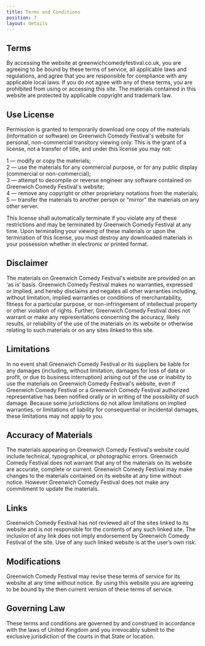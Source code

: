 ```yaml
---
title: Terms and Conditions
position: 7
layout: details
---
```


## Terms
By accessing the website at greenwichcomedyfestival.co.uk, you are agreeing to be bound by these terms of service, all applicable laws and regulations, and agree that you are responsible for compliance with any applicable local laws. If you do not agree with any of these terms, you are prohibited from using or accessing this site. The materials contained in this website are protected by applicable copyright and trademark law.

## Use License
Permission is granted to temporarily download one copy of the materials (information or software) on Greenwich Comedy Festival's website for personal, non-commercial transitory viewing only. This is the grant of a license, not a transfer of title, and under this license you may not:

1 — modify or copy the materials;  
2 — use the materials for any commercial purpose, or for any public display (commercial or non-commercial);  
3 — attempt to decompile or reverse engineer any software contained on Greenwich Comedy Festival's website;  
4 — remove any copyright or other proprietary notations from the materials;  
5 — transfer the materials to another person or “mirror” the materials on any other server.  

This license shall automatically terminate if you violate any of these restrictions and may be terminated by Greenwich Comedy Festival at any time. Upon terminating your viewing of these materials or upon the termination of this license, you must destroy any downloaded materials in your possession whether in electronic or printed format.

## Disclaimer
The materials on Greenwich Comedy Festival's website are provided on an ‘as is’ basis. Greenwich Comedy Festival makes no warranties, expressed or implied, and hereby disclaims and negates all other warranties including, without limitation, implied warranties or conditions of merchantability, fitness for a particular purpose, or non-infringement of intellectual property or other violation of rights. Further, Greenwich Comedy Festival does not warrant or make any representations concerning the accuracy, likely results, or reliability of the use of the materials on its website or otherwise relating to such materials or on any sites linked to this site.

## Limitations
In no event shall Greenwich Comedy Festival or its suppliers be liable for any damages (including, without limitation, damages for loss of data or profit, or due to business interruption) arising out of the use or inability to use the materials on Greenwich Comedy Festival's website, even if Greenwich Comedy Festival or a Greenwich Comedy Festival authorized representative has been notified orally or in writing of the possibility of such damage. Because some jurisdictions do not allow limitations on implied warranties, or limitations of liability for consequential or incidental damages, these limitations may not apply to you.

## Accuracy of Materials
The materials appearing on Greenwich Comedy Festival's website could include technical, typographical, or photographic errors. Greenwich Comedy Festival does not warrant that any of the materials on its website are accurate, complete or current. Greenwich Comedy Festival may make changes to the materials contained on its website at any time without notice. However Greenwich Comedy Festival does not make any commitment to update the materials.

## Links
Greenwich Comedy Festival has not reviewed all of the sites linked to its website and is not responsible for the contents of any such linked site. The inclusion of any link does not imply endorsement by Greenwich Comedy Festival of the site. Use of any such linked website is at the user’s own risk.

## Modifications
Greenwich Comedy Festival may revise these terms of service for its website at any time without notice. By using this website you are agreeing to be bound by the then current version of these terms of service.

## Governing Law
These terms and conditions are governed by and construed in accordance with the laws of United Kingdom and you irrevocably submit to the exclusive jurisdiction of the courts in that State or location.
